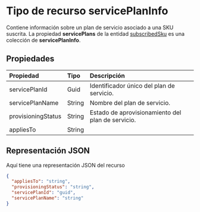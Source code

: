 # <a name="serviceplaninfo-resource-type"></a>Tipo de recurso servicePlanInfo

Contiene información sobre un plan de servicio asociado a una SKU suscrita. La propiedad **servicePlans** de la entidad [subscribedSku](subscribedsku.md) es una colección de **servicePlanInfo**.


## <a name="properties"></a>Propiedades
| Propiedad       | Tipo    |Descripción|
|:---------------|:--------|:----------|
|servicePlanId|Guid|Identificador único del plan de servicio.|
|servicePlanName|String|Nombre del plan de servicio.|
|provisioningStatus|String|Estado de aprovisionamiento del plan de servicio.|
|appliesTo|String||


## <a name="json-representation"></a>Representación JSON

Aquí tiene una representación JSON del recurso

<!-- {
  "blockType": "resource",
  "optionalProperties": [

  ],
  "@odata.type": "microsoft.graph.servicePlanInfo"
}-->

```json
{
  "appliesTo": "string",
  "provisioningStatus": "string",
  "servicePlanId": "guid",
  "servicePlanName": "string"
}

```

<!-- uuid: 8fcb5dbc-d5aa-4681-8e31-b001d5168d79
2015-10-25 14:57:30 UTC -->
<!-- {
  "type": "#page.annotation",
  "description": "servicePlanInfo resource",
  "keywords": "",
  "section": "documentation",
  "tocPath": ""
}-->
